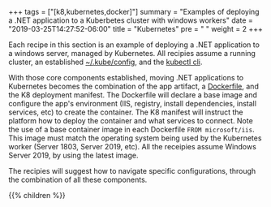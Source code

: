 +++
tags = ["[k8,kubernetes,docker]"]
summary = "Examples of deploying a .NET application to a Kuberbetes cluster with windows workers"
date = "2019-03-25T14:27:52-06:00"
title = "Kubernetes"
pre = "<i class='fa fa-anchor'></i> "
weight = 2
+++

Each recipe in this section is an example of deploying a .NET application to a windows server, managed by Kubernetes. All recipies assume a running cluster, an established [~/.kube/config](https://kubernetes.io/docs/tasks/tools/install-kubectl/#configure-kubectl), and the [kubectl cli](https://kubernetes.io/docs/tasks/tools/install-kubectl/).

With those core components established, moving .NET applications to Kubernetes becomes the combination of the app artifact, a [Dockerfile](https://docs.docker.com/engine/reference/builder/), and the K8 deployment manifest. The Dockerfile will declare a base image and configure the app's environment (IIS, registry, install dependencies, install services, etc) to create the container. The K8 manifest will instruct the platform how to deploy the container and what services to connect. Note the use of a base container image in each Dockerfile `FROM microsoft/iis`. This image must match the operating system being used by the Kubernetes worker (Server 1803, Server 2019, etc). All the receipies assume Windows Server 2019, by  using the latest image.

The recipies will suggest how to navigate specific configurations, through the combination of all these components.

{{% children  %}}


